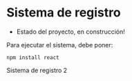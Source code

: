 <h1>Sistema de registro</h1>

- Estado del proyecto, en construcción!

Para ejecutar el sistema, debe poner:

```npm install react```

Sistema de registro 2

